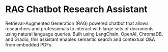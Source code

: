 # RAG Chatbot Research Assistant

Retrieval-Augmented Generation (RAG) powered chatbot that allows researchers and professionals to interact with large sets of documents using natural language queries. Built using LangChain, OpenAI, ChromaDB, and Gradio, this assistant enables semantic search and contextual Q&A from embedded PDFs.
